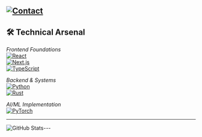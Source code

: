 
[![Contact](https://img.shields.io/badge/Email-nao89.heaviness882@passinbox.com-0078D4?logo=mail.ru&logoColor=white)](mailto:nao89.heaviness882@passinbox.com)
---

## 🛠️ Technical Arsenal
*Frontend Foundations*  
[![React](https://img.shields.io/badge/React-61DAFB?logo=react&logoColor=black)](https://reactjs.org/)  
[![Next.js](https://img.shields.io/badge/Next.js-000000?logo=next.js)](https://nextjs.org/)  
[![TypeScript](https://img.shields.io/badge/TypeScript-3178C6?logo=typescript)](https://www.typescriptlang.org/)  

*Backend & Systems*  
[![Python](https://img.shields.io/badge/Python-3776AB?logo=python)](https://www.python.org/)  
[![Rust](https://img.shields.io/badge/Rust-000000?logo=rust)](https://www.rust-lang.org/)  

*AI/ML Implementation*  
[![PyTorch](https://img.shields.io/badge/PyTorch-EE4C2C?logo=pytorch)](https://pytorch.org/)

---
![GitHub Stats](https://github-readme-stats.vercel.app/api/top-langs/?username=naoNao89&theme=default&show_icons=true&hide_border=true&layout=compact)---

